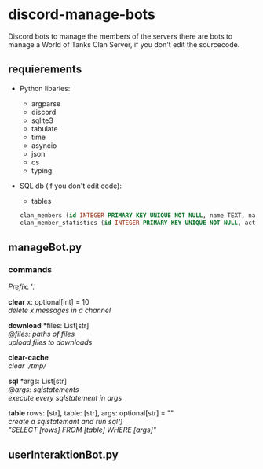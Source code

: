 # discord-manage-bots
Discord bots to manage the members of the servers
there are bots to manage a World of Tanks Clan Server, if you don't edit the sourcecode.

## requierements
- Python libaries:
  - argparse
  - discord
  - sqlite3
  - tabulate
  - time
  - asyncio
  - json
  - os
  - typing

- SQL db (if you don't edit code):
  - tables 
  ```sql
  clan_members (id INTEGER PRIMARY KEY UNIQUE NOT NULL, name TEXT, name_discord TEXT, name_displayed TEXT, name_wot TEXT, identification   INTEGER DEFAULT 0)
  clan_member_statistics (id INTEGER PRIMARY KEY UNIQUE NOT NULL, active_days INTEGER DEFAULT 0, missed_extra_invitations INTEGER DEFAULT 0, last_active_date TEXT DEFAULT '', number_of_warnings INTEGER DEFAULT 0)
  ```
  

## manageBot.py

### commands

_Prefix_: '.'  

__clear__ x: optional[int] = 10  
  _delete x messages in a channel_  

__download__ \*files: List[str]  
  _@files: paths of files_  
  _upload files to downloads_  

__clear-cache__  
  _clear ./tmp/_  

__sql__ \*args: List[str]  
  _@args: sqlstatements_  
  _execute every sqlstatement in args_  
  
__table__ rows: [str], table: [str], args: optional[str] = ""  
  _create a sqlstatemant and run sql()_  
  _"SELECT [rows] FROM [table] WHERE [args]"_  

## userInteraktionBot.py
